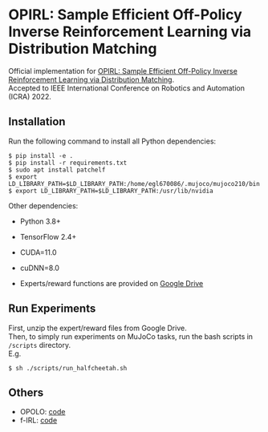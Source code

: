 # OPIRL: Sample  Efficient Off-Policy Inverse  Reinforcement  Learning  via Distribution  Matching

Official implementation for [OPIRL: Sample Efficient Off-Policy Inverse Reinforcement Learning via Distribution Matching](https://arxiv.org/abs/2109.04307).  
Accepted to IEEE International Conference on Robotics and Automation (ICRA) 2022.

## Installation

Run the following command to install all Python dependencies:
```
$ pip install -e .
$ pip install -r requirements.txt
$ sudo apt install patchelf
$ export LD_LIBRARY_PATH=$LD_LIBRARY_PATH:/home/egl670086/.mujoco/mujoco210/bin 
$ export LD_LIBRARY_PATH=$LD_LIBRARY_PATH:/usr/lib/nvidia 
```

Other dependencies:
- Python 3.8+
- TensorFlow 2.4+
- CUDA=11.0
- cuDNN=8.0

- Experts/reward functions are provided on [Google Drive](https://drive.google.com/file/d/1Hq5Iu8oMvA9bx_fvrUmburtevjLFhKit/view?usp=sharing)

## Run Experiments

First, unzip the expert/reward files from Google Drive.  
Then, to simply run experiments on MuJoCo tasks, run the bash scripts in `/scripts` directory.   
E.g.
```
$ sh ./scripts/run_halfcheetah.sh
```

## Others

- OPOLO: [code](https://github.com/illidanlab/opolo-code)
- f-IRL: [code](https://github.com/twni2016/f-IRL)
